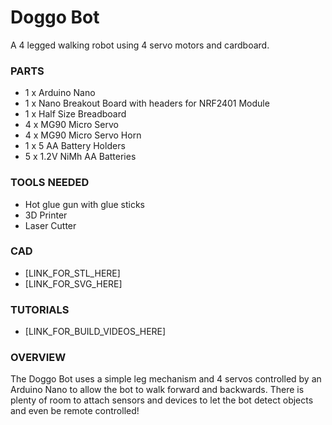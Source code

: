 # Doggo Bot

A 4 legged walking robot using 4 servo motors and cardboard.

### PARTS

- 1 x Arduino Nano
- 1 x Nano Breakout Board with headers for NRF2401 Module
- 1 x Half Size Breadboard
- 4 x MG90 Micro Servo
- 4 x MG90 Micro Servo Horn
- 1 x 5 AA Battery Holders
- 5 x 1.2V NiMh AA Batteries

### TOOLS NEEDED

- Hot glue gun with glue sticks
- 3D Printer
- Laser Cutter

### CAD

- [LINK_FOR_STL_HERE]
- [LINK_FOR_SVG_HERE]

### TUTORIALS

- [LINK_FOR_BUILD_VIDEOS_HERE]

### OVERVIEW

The Doggo Bot uses a simple leg mechanism and 4 servos controlled by an
Arduino Nano to allow the bot to walk forward and backwards.
There is plenty of room to attach sensors and devices to
let the bot detect objects and even be remote controlled!
